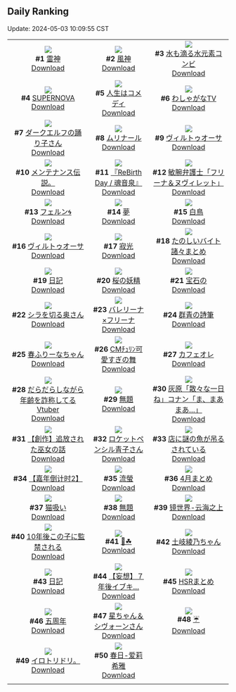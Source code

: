## Daily Ranking
Update: 2024-05-03 10:09:55 CST

|      |      |      |
| :----: | :----: | :----: |
| ![](https://i.pixiv.re/c/240x480/img-master/img/2024/04/30/00/00/13/118280542_p0_master1200.jpg)<br>**#1** [雷神](https://www.pixiv.net/artworks/118280542)<br>[Download](https://i.pixiv.re/img-original/img/2024/04/30/00/00/13/118280542_p0.png) | ![](https://i.pixiv.re/c/240x480/img-master/img/2024/04/30/00/00/11/118280533_p0_master1200.jpg)<br>**#2** [風神](https://www.pixiv.net/artworks/118280533)<br>[Download](https://i.pixiv.re/img-original/img/2024/04/30/00/00/11/118280533_p0.png) | ![](https://i.pixiv.re/c/240x480/img-master/img/2024/04/30/00/00/26/118280612_p0_master1200.jpg)<br>**#3** [水も滴る水元素コンビ](https://www.pixiv.net/artworks/118280612)<br>[Download](https://i.pixiv.re/img-original/img/2024/04/30/00/00/26/118280612_p0.jpg) |
| ![](https://i.pixiv.re/c/240x480/img-master/img/2024/05/01/00/00/33/118310262_p0_master1200.jpg)<br>**#4** [SUPERNOVA](https://www.pixiv.net/artworks/118310262)<br>[Download](https://i.pixiv.re/img-original/img/2024/05/01/00/00/33/118310262_p0.png) | ![](https://i.pixiv.re/c/240x480/img-master/img/2024/04/30/11/31/29/118291358_p0_master1200.jpg)<br>**#5** [人生はコメディ](https://www.pixiv.net/artworks/118291358)<br>[Download](https://i.pixiv.re/img-original/img/2024/04/30/11/31/29/118291358_p0.jpg) | ![](https://i.pixiv.re/c/240x480/img-master/img/2024/05/01/00/26/13/118311599_p0_master1200.jpg)<br>**#6** [わしゃがなTV](https://www.pixiv.net/artworks/118311599)<br>[Download](https://i.pixiv.re/img-original/img/2024/05/01/00/26/13/118311599_p0.jpg) |
| ![](https://i.pixiv.re/c/240x480/img-master/img/2024/04/30/00/00/19/118280572_p0_master1200.jpg)<br>**#7** [ダークエルフの踊り子さん](https://www.pixiv.net/artworks/118280572)<br>[Download](https://i.pixiv.re/img-original/img/2024/04/30/00/00/19/118280572_p0.png) | ![](https://i.pixiv.re/c/240x480/img-master/img/2024/04/30/22/07/15/118305960_p0_master1200.jpg)<br>**#8** [ムリナール](https://www.pixiv.net/artworks/118305960)<br>[Download](https://i.pixiv.re/img-original/img/2024/04/30/22/07/15/118305960_p0.jpg) | ![](https://i.pixiv.re/c/240x480/img-master/img/2024/04/30/22/06/27/118305925_p0_master1200.jpg)<br>**#9** [ヴィルトゥオーサ](https://www.pixiv.net/artworks/118305925)<br>[Download](https://i.pixiv.re/img-original/img/2024/04/30/22/06/27/118305925_p0.jpg) |
| ![](https://i.pixiv.re/c/240x480/img-master/img/2024/04/30/07/11/24/118287984_p0_master1200.jpg)<br>**#10** [メンテナンス伝説。](https://www.pixiv.net/artworks/118287984)<br>[Download](https://i.pixiv.re/img-original/img/2024/04/30/07/11/24/118287984_p0.jpg) | ![](https://i.pixiv.re/c/240x480/img-master/img/2024/04/30/11/30/04/118291339_p0_master1200.jpg)<br>**#11** [『ReBirth Day / 魂音泉』](https://www.pixiv.net/artworks/118291339)<br>[Download](https://i.pixiv.re/img-original/img/2024/04/30/11/30/04/118291339_p0.jpg) | ![](https://i.pixiv.re/c/240x480/img-master/img/2024/04/30/17/30/03/118297441_p0_master1200.jpg)<br>**#12** [敏腕弁護士「フリーナ＆ヌヴィレット」](https://www.pixiv.net/artworks/118297441)<br>[Download](https://i.pixiv.re/img-original/img/2024/04/30/17/30/03/118297441_p0.jpg) |
| ![](https://i.pixiv.re/c/240x480/img-master/img/2024/04/30/00/00/33/118280650_p0_master1200.jpg)<br>**#13** [フェルン🌀](https://www.pixiv.net/artworks/118280650)<br>[Download](https://i.pixiv.re/img-original/img/2024/04/30/00/00/33/118280650_p0.png) | ![](https://i.pixiv.re/c/240x480/img-master/img/2024/04/30/00/07/37/118281177_p0_master1200.jpg)<br>**#14** [夢](https://www.pixiv.net/artworks/118281177)<br>[Download](https://i.pixiv.re/img-original/img/2024/04/30/00/07/37/118281177_p0.jpg) | ![](https://i.pixiv.re/c/240x480/img-master/img/2024/05/01/00/00/41/118310306_p0_master1200.jpg)<br>**#15** [白鳥](https://www.pixiv.net/artworks/118310306)<br>[Download](https://i.pixiv.re/img-original/img/2024/05/01/00/00/41/118310306_p0.jpg) |
| ![](https://i.pixiv.re/c/240x480/img-master/img/2024/05/01/00/09/03/118310924_p0_master1200.jpg)<br>**#16** [ヴィルトゥオーサ](https://www.pixiv.net/artworks/118310924)<br>[Download](https://i.pixiv.re/img-original/img/2024/05/01/00/09/03/118310924_p0.jpg) | ![](https://i.pixiv.re/c/240x480/img-master/img/2024/04/30/00/00/04/118280494_p0_master1200.jpg)<br>**#17** [寂光](https://www.pixiv.net/artworks/118280494)<br>[Download](https://i.pixiv.re/img-original/img/2024/04/30/00/00/04/118280494_p0.jpg) | ![](https://i.pixiv.re/c/240x480/img-master/img/2024/05/01/15/14/23/118325186_p0_master1200.jpg)<br>**#18** [たのしいバイト諸々まとめ](https://www.pixiv.net/artworks/118325186)<br>[Download](https://i.pixiv.re/img-original/img/2024/05/01/15/14/23/118325186_p0.jpg) |
| ![](https://i.pixiv.re/c/240x480/img-master/img/2024/04/30/19/18/26/118300196_p0_master1200.jpg)<br>**#19** [日記](https://www.pixiv.net/artworks/118300196)<br>[Download](https://i.pixiv.re/img-original/img/2024/04/30/19/18/26/118300196_p0.png) | ![](https://i.pixiv.re/c/240x480/img-master/img/2024/04/30/17/45/08/118297743_p0_master1200.jpg)<br>**#20** [桜の妖精](https://www.pixiv.net/artworks/118297743)<br>[Download](https://i.pixiv.re/img-original/img/2024/04/30/17/45/08/118297743_p0.png) | ![](https://i.pixiv.re/c/240x480/img-master/img/2024/04/30/00/00/32/118280647_p0_master1200.jpg)<br>**#21** [宝石の](https://www.pixiv.net/artworks/118280647)<br>[Download](https://i.pixiv.re/img-original/img/2024/04/30/00/00/32/118280647_p0.jpg) |
| ![](https://i.pixiv.re/c/240x480/img-master/img/2024/04/30/00/04/08/118281004_p0_master1200.jpg)<br>**#22** [シラを切る奥さん](https://www.pixiv.net/artworks/118281004)<br>[Download](https://i.pixiv.re/img-original/img/2024/04/30/00/04/08/118281004_p0.jpg) | ![](https://i.pixiv.re/c/240x480/img-master/img/2024/04/30/00/30/04/118282011_p0_master1200.jpg)<br>**#23** [バレリーナ×フリーナ](https://www.pixiv.net/artworks/118282011)<br>[Download](https://i.pixiv.re/img-original/img/2024/04/30/00/30/04/118282011_p0.png) | ![](https://i.pixiv.re/c/240x480/img-master/img/2024/04/30/20/00/58/118301520_p0_master1200.jpg)<br>**#24** [群青の詩筆](https://www.pixiv.net/artworks/118301520)<br>[Download](https://i.pixiv.re/img-original/img/2024/04/30/20/00/58/118301520_p0.jpg) |
| ![](https://i.pixiv.re/c/240x480/img-master/img/2024/04/30/21/27/46/118304417_p0_master1200.jpg)<br>**#25** [春ふりーなちゃん](https://www.pixiv.net/artworks/118304417)<br>[Download](https://i.pixiv.re/img-original/img/2024/04/30/21/27/46/118304417_p0.png) | ![](https://i.pixiv.re/c/240x480/img-master/img/2024/05/01/12/08/34/118322301_p0_master1200.jpg)<br>**#26** [CMﾁｭﾘﾝ可愛すぎの舞](https://www.pixiv.net/artworks/118322301)<br>[Download](https://i.pixiv.re/img-original/img/2024/05/01/12/08/34/118322301_p0.png) | ![](https://i.pixiv.re/c/240x480/img-master/img/2024/05/01/23/20/14/118339471_p0_master1200.jpg)<br>**#27** [カフェオレ](https://www.pixiv.net/artworks/118339471)<br>[Download](https://i.pixiv.re/img-original/img/2024/05/01/23/20/14/118339471_p0.png) |
| ![](https://i.pixiv.re/c/240x480/img-master/img/2024/04/30/20/02/22/118301560_p0_master1200.jpg)<br>**#28** [だらだらしながら年齢を詐称してるVtuber](https://www.pixiv.net/artworks/118301560)<br>[Download](https://i.pixiv.re/img-original/img/2024/04/30/20/02/22/118301560_p0.png) | ![](https://i.pixiv.re/c/240x480/img-master/img/2024/04/30/10/54/24/118290765_p0_master1200.jpg)<br>**#29** [無題](https://www.pixiv.net/artworks/118290765)<br>[Download](https://i.pixiv.re/img-original/img/2024/04/30/10/54/24/118290765_p0.jpg) | ![](https://i.pixiv.re/c/240x480/img-master/img/2024/04/30/18/29/45/118298880_p0_master1200.jpg)<br>**#30** [灰原「散々な一日ね」コナン「ま、まあまあ…」](https://www.pixiv.net/artworks/118298880)<br>[Download](https://i.pixiv.re/img-original/img/2024/04/30/18/29/45/118298880_p0.jpg) |
| ![](https://i.pixiv.re/c/240x480/img-master/img/2024/05/01/20/00/39/118332554_p0_master1200.jpg)<br>**#31** [【創作】追放された巫女の話](https://www.pixiv.net/artworks/118332554)<br>[Download](https://i.pixiv.re/img-original/img/2024/05/01/20/00/39/118332554_p0.jpg) | ![](https://i.pixiv.re/c/240x480/img-master/img/2024/04/30/17/01/54/118296922_p0_master1200.jpg)<br>**#32** [ロケットペンシル青子さん](https://www.pixiv.net/artworks/118296922)<br>[Download](https://i.pixiv.re/img-original/img/2024/04/30/17/01/54/118296922_p0.jpg) | ![](https://i.pixiv.re/c/240x480/img-master/img/2024/04/30/19/21/14/118300260_p0_master1200.jpg)<br>**#33** [店に謎の魚が吊るされている](https://www.pixiv.net/artworks/118300260)<br>[Download](https://i.pixiv.re/img-original/img/2024/04/30/19/21/14/118300260_p0.png) |
| ![](https://i.pixiv.re/c/240x480/img-master/img/2024/04/30/13/32/27/118293365_p0_master1200.jpg)<br>**#34** [【嘉年倒计时2】](https://www.pixiv.net/artworks/118293365)<br>[Download](https://i.pixiv.re/img-original/img/2024/04/30/13/32/27/118293365_p0.jpg) | ![](https://i.pixiv.re/c/240x480/img-master/img/2024/05/01/18/00/14/118329005_p0_master1200.jpg)<br>**#35** [流螢](https://www.pixiv.net/artworks/118329005)<br>[Download](https://i.pixiv.re/img-original/img/2024/05/01/18/00/14/118329005_p0.jpg) | ![](https://i.pixiv.re/c/240x480/img-master/img/2024/04/30/20/07/37/118301712_p0_master1200.jpg)<br>**#36** [4月まとめ](https://www.pixiv.net/artworks/118301712)<br>[Download](https://i.pixiv.re/img-original/img/2024/04/30/20/07/37/118301712_p0.png) |
| ![](https://i.pixiv.re/c/240x480/img-master/img/2024/04/30/13/13/20/118293108_p0_master1200.jpg)<br>**#37** [猫吸い](https://www.pixiv.net/artworks/118293108)<br>[Download](https://i.pixiv.re/img-original/img/2024/04/30/13/13/20/118293108_p0.png) | ![](https://i.pixiv.re/c/240x480/img-master/img/2024/04/30/00/01/47/118280847_p0_master1200.jpg)<br>**#38** [無題](https://www.pixiv.net/artworks/118280847)<br>[Download](https://i.pixiv.re/img-original/img/2024/04/30/00/01/47/118280847_p0.png) | ![](https://i.pixiv.re/c/240x480/img-master/img/2024/05/01/00/00/44/118310328_p0_master1200.jpg)<br>**#39** [镜世界-云海之上](https://www.pixiv.net/artworks/118310328)<br>[Download](https://i.pixiv.re/img-original/img/2024/05/01/00/00/44/118310328_p0.png) |
| ![](https://i.pixiv.re/c/240x480/img-master/img/2024/05/01/16/57/26/118327528_p0_master1200.jpg)<br>**#40** [10年後この子に監禁される](https://www.pixiv.net/artworks/118327528)<br>[Download](https://i.pixiv.re/img-original/img/2024/05/01/16/57/26/118327528_p0.jpg) | ![](https://i.pixiv.re/c/240x480/img-master/img/2024/04/30/02/35/33/118284792_p0_master1200.jpg)<br>**#41** [🐰☘](https://www.pixiv.net/artworks/118284792)<br>[Download](https://i.pixiv.re/img-original/img/2024/04/30/02/35/33/118284792_p0.png) | ![](https://i.pixiv.re/c/240x480/img-master/img/2024/05/01/17/24/58/118328170_p0_master1200.jpg)<br>**#42** [土岐綾乃ちゃん](https://www.pixiv.net/artworks/118328170)<br>[Download](https://i.pixiv.re/img-original/img/2024/05/01/17/24/58/118328170_p0.png) |
| ![](https://i.pixiv.re/c/240x480/img-master/img/2024/05/01/21/51/01/118336322_p0_master1200.jpg)<br>**#43** [日記](https://www.pixiv.net/artworks/118336322)<br>[Download](https://i.pixiv.re/img-original/img/2024/05/01/21/51/01/118336322_p0.png) | ![](https://i.pixiv.re/c/240x480/img-master/img/2024/04/30/19/04/51/118299863_p0_master1200.jpg)<br>**#44** [【妄想】７年後イブキ…](https://www.pixiv.net/artworks/118299863)<br>[Download](https://i.pixiv.re/img-original/img/2024/04/30/19/04/51/118299863_p0.png) | ![](https://i.pixiv.re/c/240x480/img-master/img/2024/04/30/16/19/28/118296066_p0_master1200.jpg)<br>**#45** [HSRまとめ](https://www.pixiv.net/artworks/118296066)<br>[Download](https://i.pixiv.re/img-original/img/2024/04/30/16/19/28/118296066_p0.jpg) |
| ![](https://i.pixiv.re/c/240x480/img-master/img/2024/05/01/02/02/31/118314218_p0_master1200.jpg)<br>**#46** [五周年](https://www.pixiv.net/artworks/118314218)<br>[Download](https://i.pixiv.re/img-original/img/2024/05/01/02/02/31/118314218_p0.jpg) | ![](https://i.pixiv.re/c/240x480/img-master/img/2024/04/30/18/32/23/118298986_p0_master1200.jpg)<br>**#47** [星ちゃん＆シヴォーンさん](https://www.pixiv.net/artworks/118298986)<br>[Download](https://i.pixiv.re/img-original/img/2024/04/30/18/32/23/118298986_p0.jpg) | ![](https://i.pixiv.re/c/240x480/img-master/img/2024/04/30/16/54/14/118282681_p0_master1200.jpg)<br>**#48** [☔️](https://www.pixiv.net/artworks/118282681)<br>[Download](https://i.pixiv.re/img-original/img/2024/04/30/16/54/14/118282681_p0.png) |
| ![](https://i.pixiv.re/c/240x480/img-master/img/2024/04/30/17/49/57/118297823_p0_master1200.jpg)<br>**#49** [イロトリドリ。](https://www.pixiv.net/artworks/118297823)<br>[Download](https://i.pixiv.re/img-original/img/2024/04/30/17/49/57/118297823_p0.jpg) | ![](https://i.pixiv.re/c/240x480/img-master/img/2024/04/30/18/51/46/118299427_p0_master1200.jpg)<br>**#50** [春日-爱莉希雅](https://www.pixiv.net/artworks/118299427)<br>[Download](https://i.pixiv.re/img-original/img/2024/04/30/18/51/46/118299427_p0.jpg) |
|      |
